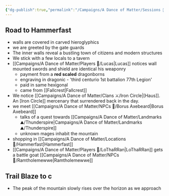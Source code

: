 ```yaml
---
{"dg-publish":true,"permalink":"/Campaigns/A Dance of Matter/Sessions 📝/Session 1003/"}
---
```


## Road to Hammerfast 
- walls are covered in carved hieroglyphics
- we are greeted by the gate guards 
- The inner walls reveal a bustling town of citizens and modern structures
- We stick with a few locals to a tavern
- [[Campaigns/A Dance of Matter/Players 👤/Lucas\|Lucas]] notices wall mounted swords and shield are identical his weaponry 
	- payment from a **red scaled** dragonborns 
	- engraving in dragonic - 'third centurio 1st battalion 77th Legion'
	- paid in same hexigonal 
	- came from [[Fallcrest\|Fallcrest]] 
- We notice [[Campaigns/A Dance of Matter/Clans ⚔/Iron Circle\|[Haus]]. An [Iron Circle]] mercenary that surrendered back in the day.
- we meet [[Campaigns/A Dance of Matter/NPCs 🤖/Borus Axebeard\|Borus Axebeard]] 
	- talks of a quest towards [[Campaigns/A Dance of Matter/Landmarks ⛰/Thunderspire\|Campaigns/A Dance of Matter/Landmarks ⛰/Thunderspire]] 
	- unknown mages inhabit the mountain 
- shopping in [[Campaigns/A Dance of Matter/Locations 📌/Hammerfast\|Hammerfast]]
- [[Campaigns/A Dance of Matter/Players 👤/LoThaRRan\|LoThaRRan]] gets a battle goat [[Campaigns/A Dance of Matter/NPCs 🤖/Ramtholemewwe\|Ramtholemewwe]]

## Trail Blaze to c
- The peak of the mountain slowly rises over the horizon as we approach
